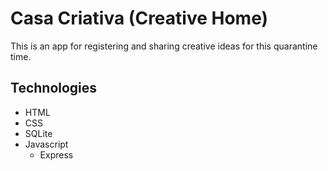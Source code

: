# Casa Criativa (Creative Home)

This is an app for registering and sharing creative ideas for this quarantine time.

## Technologies
* HTML
* CSS
* SQLite
* Javascript
  * Express